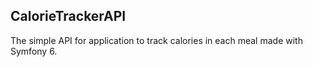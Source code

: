 ## CalorieTrackerAPI

The simple API for application to track calories in each meal made with Symfony 6.